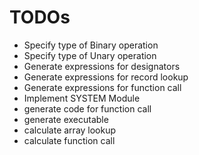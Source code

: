 # TODOs

* Specify type of Binary operation
* Specify type of Unary operation
* Generate expressions for designators
* Generate expressions for record lookup
* Generate expressions for function call
* Implement SYSTEM Module
* generate code for function call
* generate executable
* calculate array lookup
* calculate function call